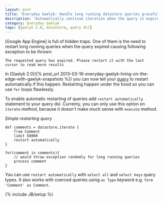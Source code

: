 ```yaml
---
layout: post
title: "Everyday Gaelyk: Handle long running datastore queries gracefully"
description: "Automatically continue iteration when the query is expired"
category: Everyday Gaelyk
tags: [gaelyk 2.0, datastore, query dsl]
---
```

[Google App Engine] is full of hidden traps. One of them is the need to restart long running queries when
the query expired causing following exception to be thrown:

`The requested query has expired. Please restart it with the last cursor to read more results`

In [Gaelyk 2.0]({% post_url 2013-03-16-everyday-gaelyk-living-on-the-edge-with-gaelyk-snapshots %})
you can now tell your [query](http://gaelyk.appspot.com/tutorial/app-engine-shortcuts#query) 
to restart automatically if this happen. Restarting happen under the hood so you can use `for` loops flawlessly.

To enable automatic restarting of queries add `restart automatically` statement to your query dsl.
Currenty, you can only use this option on `iterate` method, because it doesn't make much sense with `execute`
method.

*Simple restarting query*

    def comments = datastore.iterate {
        from Comment
        limit 50000
        restart automatically
    }
    
    for(comment in comments){
        // would throw exception randomly for long running queries
        process comment
    }


You can use `restart automatically` with `select all` and `select keys` query types. It also works with
coerced queries using `as Type` keyword e.g. `form 'Comment' as Comment`.


{% include JB/setup %}
